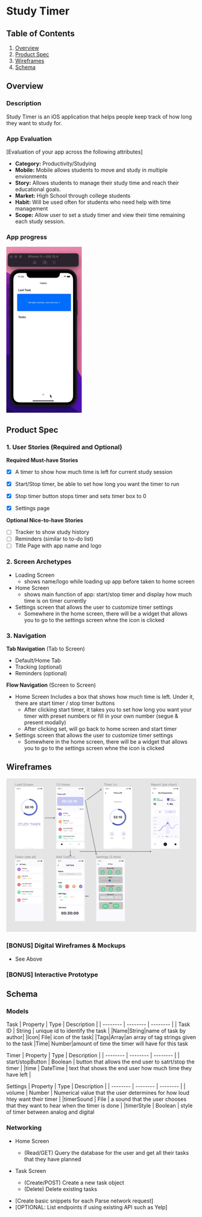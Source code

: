 # Study Timer

## Table of Contents
1. [Overview](#Overview)
1. [Product Spec](#Product-Spec)
1. [Wireframes](#Wireframes)
2. [Schema](#Schema)

## Overview
### Description
Study Timer is an iOS application that helps people keep track of how long they want to study for.


### App Evaluation
[Evaluation of your app across the following attributes]
- **Category:** Productivity/Studying
- **Mobile:** Mobile allows students to move and study in multiple envionments 
- **Story:** Allows students to manage their study time and reach their educational goals.
- **Market:** High School through college students
- **Habit:** Will be used often for students who need help with time management
- **Scope:** Allow user to set a study timer and view their time remaining each study session.

### App progress
<img src="https://github.com/Codepath-Winter-2022/study-timer/blob/main/gifs/ezgif.com-gif-maker%20(3).gif" width=200>

## Product Spec

### 1. User Stories (Required and Optional)

**Required Must-have Stories**

- [x] A timer to show how much time is left for current study session
- [x] Start/Stop timer, be able to set how long you want the timer to run
- [x] Stop timer button stops timer and sets timer box to 0
- [x] Settings page


**Optional Nice-to-have Stories**

- [ ] Tracker to show study history 
- [ ] Reminders (similar to to-do list)
- [ ] Title Page with app name and logo

### 2. Screen Archetypes

* Loading Screen
   * shows name/logo while loading up app before taken to home screen
* Home Screen
   * shows main function of app: start/stop timer and display how much time is on timer currently
* Settings screen that allows the user to customize timer settings
   * Somewhere in the home screen, there will be a widget that allows you to go to the settings screen whne the icon is clicked

### 3. Navigation

**Tab Navigation** (Tab to Screen)

* Default/Home Tab
* Tracking (optional)
* Reminders (optional)

**Flow Navigation** (Screen to Screen)

* Home Screen Includes a box that shows how much time is left. Under it, there are start timer / stop timer buttons
   * After clicking start timer, it takes you to set how long you want your timer with preset numbers or fill in your own number (segue & present modally)
   * After clicking set, will go back to home screen and start timer
* Settings screen that allows the user to customize timer settings
   * Somewhere in the home screen, there will be a widget that allows you to go to the settings screen whne the icon is clicked

## Wireframes

<img src="/wireframes.png" width=800>

### [BONUS] Digital Wireframes & Mockups
- See Above

### [BONUS] Interactive Prototype

## Schema 

### Models
Task
| Property  | Type  | Description |
| -------- | -------- | -------- |
| Task ID     | String    |    unique id to identify the task  |
|Name|String|name of task by author|
|Icon| File| icon of the task|
|Tags|Array|an array of tag strings given to the task
|Time| Number|amount of time the timer will have for this task

Timer
| Property | Type | Description |
| -------- | -------- | -------- |
| start/stopButton     | Boolean  | button that allows the end user to satrt/stop the timer     |
|time | DateTime | text that shows the end user how much time they have left |


Settings
| Property | Type | Description |
| -------- | -------- | -------- |
| volume | Number | Numerical value that the user determines for how loud htey want their timer |
|timerSound | File | a sound that the user chooses that they want to hear when the timer is done |
|timerStyle | Boolean | style of timer between analog and digital
### Networking
* Home Screen
    * (Read/GET) Query the database for the user and get all their tasks that they have planned

* Task Screen
    * (Create/POST) Create a new task object
    * (Delete) Delete existing tasks
- [Create basic snippets for each Parse network request]
- [OPTIONAL: List endpoints if using existing API such as Yelp]
